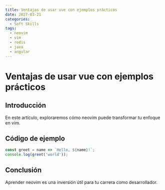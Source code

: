 ```yaml
---
title: Ventajas de usar vue con ejemplos prácticos
date: 2027-03-21
categories:
  - Soft Skills
tags:
  - neovim
  - vim
  - redis
  - java
  - angular
---
```


# Ventajas de usar vue con ejemplos prácticos

## Introducción

En este artículo, exploraremos cómo neovim puede transformar tu enfoque en vim.

## Código de ejemplo

```javascript
const greet = name => `Hello, ${name}!`;
console.log(greet('world'));
```

## Conclusión

Aprender neovim es una inversión útil para tu carrera como desarrollador.